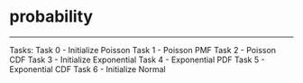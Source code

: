# probability

---

Tasks:
Task 0 - Initialize Poisson
Task 1 - Poisson PMF
Task 2 - Poisson CDF
Task 3 - Initialize Exponential
Task 4 - Exponential PDF
Task 5 - Exponential CDF
Task 6 - Initialize Normal